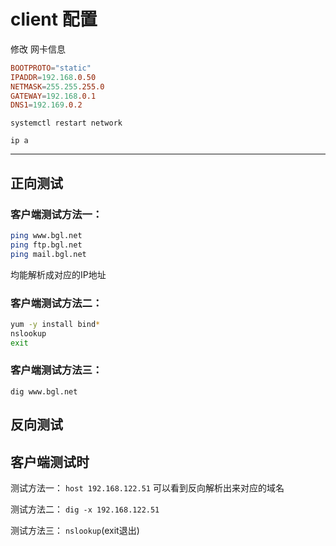 # client 配置

修改 网卡信息

```conf
BOOTPROTO="static"
IPADDR=192.168.0.50
NETMASK=255.255.255.0
GATEWAY=192.168.0.1
DNS1=192.169.0.2
```

`systemctl restart network`

`ip a`

-------

## 正向测试

### 客户端测试方法一：

```bash
ping www.bgl.net
ping ftp.bgl.net
ping mail.bgl.net
```

均能解析成对应的IP地址

### 客户端测试方法二：

```bash
yum -y install bind*
nslookup
exit
```

### 客户端测试方法三：

`dig www.bgl.net`

## 反向测试

## 客户端测试时

测试方法一：
`host 192.168.122.51` 可以看到反向解析出来对应的域名

测试方法二：
`dig -x 192.168.122.51`

测试方法三：
`nslookup`(exit退出)
